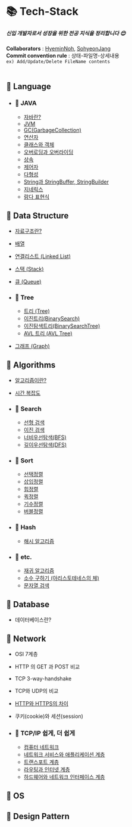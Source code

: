 # 📚 Tech-Stack

##### 신입 개발자로서 성장을 위한 전공 지식을 정리합니다 :blush:

**Collaborators** : [HyeminNoh](https://github.com/HyeminNoh), [SohyeonJang](https://github.com/shjang1013)  
**Commit convention rule** : 상태-파일명-상세내용  
`ex) Add/Update/Delete FileName contents`  
<br>

## 📒 Language  

- ### 📖 JAVA
    * [자바란?](./Language/Java/Java.md)
    * [JVM](./Language/Java/JVM(Java%20Virtual%20Machine).md)
    * [GC(GarbageCollection)](./Language/Java/GarbageCollection.md)  
    * [연산자](./Language/Java/Operator.md)
    * [클래스와 객체](./Language/Java/Class_and_Object.md)
    * [오버로딩과 오버라이딩](./Language/Java/Overloading_and_Overriding.md)
    * [상속](./Language/Java/Inheritance.md)
    * [제어자](./Language/Java/Modifier.md)
    * [다형성](./Language/Java/Polymorphism.md)
    * [String과 StringBuffer, StringBuilder](./Language/Java/String.md)  
    * [지네릭스](./Language/Java/Generics.md)  
    * [람다 표현식](./Language/Java/Lambda.md)  
    
## 📕 Data Structure

  * [자료구조란?](./DataStructure/DataStructure.md)  
  * [배열](./DataStructure/Array.md)    
  * [연결리스트 (Linked List)](./DataStructure/LinkedList.md)  
  * [스택 (Stack)](./DataStructure/Stack.md)  
  * [큐 (Queue)](./DataStructure/Queue.md)

  * ### 📖 Tree
    * [트리 (Tree)](./DataStructure/Tree.md)
    * [이진트리(BinarySearch)](./DataStructure/BinaryTree.md)
    * [이진탐색트리(BinarySearchTree)](./DataStructure/BinarySearchTree.md)
    * [AVL 트리 (AVL Tree)](./DataStructure/AVLTree.md)

  * [그래프 (Graph)](./DataStructure/Graph.md)

## 📗 Algorithms

- [알고리즘이란?](./Algorithms/Algorithms.md)  
- [시간 복잡도](./Algorithms/TimeComplexity.md)

- ### 📖 Search
    * [선형 검색](./Algorithms/Search/LinearSearch.md)
    * [이진 검색](./Algorithms/Search/BinearySearch.md)
    * [너비우선탐색(BFS)](./Algorithms/Search/BreadthFirstSearch.md)
    * [깊이우선탐색(DFS)](./Algorithms/Search/DepthFirstSearch.md)
     
- ### 📖 Sort  
    * [선택정렬](./Algorithms/Sort/SelectionSort.md)
    * [삽입정렬](./Algorithms/Sort/InsertionSort.md)
    * [힙정렬](./Algorithms/Sort/HeapSort.md)
    * [퀵정렬](./Algorithms/Sort/QuickSort.md)
    * [기수정렬](./Algorithms/Sort/RadixSort.md)
    * [버블정렬](./Algorithms/Sort/BubbleSort.md)

- ### 📖 Hash
    * [해시 알고리즘](./Algorithms/Hash.md)

- ### 📖 etc.
    * [재귀 알고리즘](./Algorithms/Recursive.md)
    * [소수 구하기 (아리스토테네스의 체)](./Algorithms/PrimeNum.md)
    * [문자열 검색](./Algorithms/StringSearch.md)

## 📘 Database

- 데이터베이스란?

## 📙 Network

- OSI 7계층
- HTTP 의 GET 과 POST 비교
- TCP 3-way-handshake
- TCP와 UDP의 비교
- [HTTP와 HTTPS의 차이](./Network/HTTP_and_HTTPS.md)
- 쿠키(cookie)와 세션(session)

- ### 📖 TCP/IP 쉽게, 더 쉽게
    * [컴퓨터 네트워크](./Network/Computer_Network.md)
    * [네트워크 서비스와 애플리케이션 계층](./Network/ApplicationLayer.md)
    * [트랜스포트 계층](./Network/TransportLayer.md)
    * [라우팅과 인터넷 계층](./Network/InternetLayer.md)
    * [하드웨어와 네트워크 인터페이스 계층](./Network/NetworkInterfaceLayer.md)

## 📓 OS

## 📔 Design Pattern
